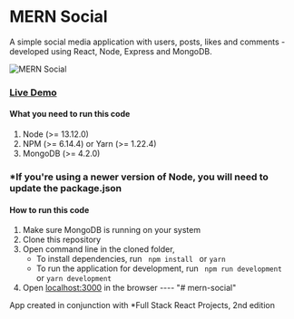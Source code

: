 # MERN Social

A simple social media application with users, posts, likes and comments - developed using React, Node, Express and MongoDB. 

![MERN Social](https://s3.amazonaws.com/mernbook/git+/social.png "MERN Social")

### [Live Demo](http://social2.mernbook.com/ "MERN Social")

#### What you need to run this code
1. Node (>= 13.12.0)
2. NPM (>= 6.14.4) or Yarn (>= 1.22.4)
3. MongoDB (>= 4.2.0)

### *If you're using a newer version of Node, you will need to update the package.json

####  How to run this code
1. Make sure MongoDB is running on your system 
2. Clone this repository
3. Open command line in the cloned folder,
   - To install dependencies, run ```  npm install  ``` or ``` yarn ```
   - To run the application for development, run ```  npm run development  ``` or ``` yarn development ```
4. Open [localhost:3000](http://localhost:3000/) in the browser
---- "# mern-social" 

App created in conjunction with *Full Stack React Projects, 2nd edition
